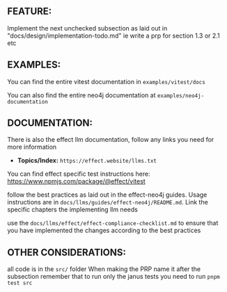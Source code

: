 ## FEATURE:

Implement the next unchecked subsection as laid out in "docs/design/implementation-todo.md"
ie write a prp for section 1.3 or 2.1 etc

## EXAMPLES:

You can find the entire vitest documentation in `examples/vitest/docs`

You can also find the entire neo4j documentation at `examples/neo4j-documentation`

## DOCUMENTATION:

There is also the effect llm documentation, follow any links you need for more information
-   **Topics/Index:** `https://effect.website/llms.txt`

You can find effect specific test instructions here: https://www.npmjs.com/package/@effect/vitest

follow the best practices as laid out in the effect-neo4j guides. Usage instructions are in `docs/llms/guides/effect-neo4j/README.md`. Link the specific chapters the implementing llm needs

use the `docs/llms/effect/effect-compliance-checklist.md` to ensure that you have implemented the changes according to the best practices

## OTHER CONSIDERATIONS:

all code is in the `src/` folder
When making the PRP name it after the subsection
remember that to run only the janus tests you need to run `pnpm test src`